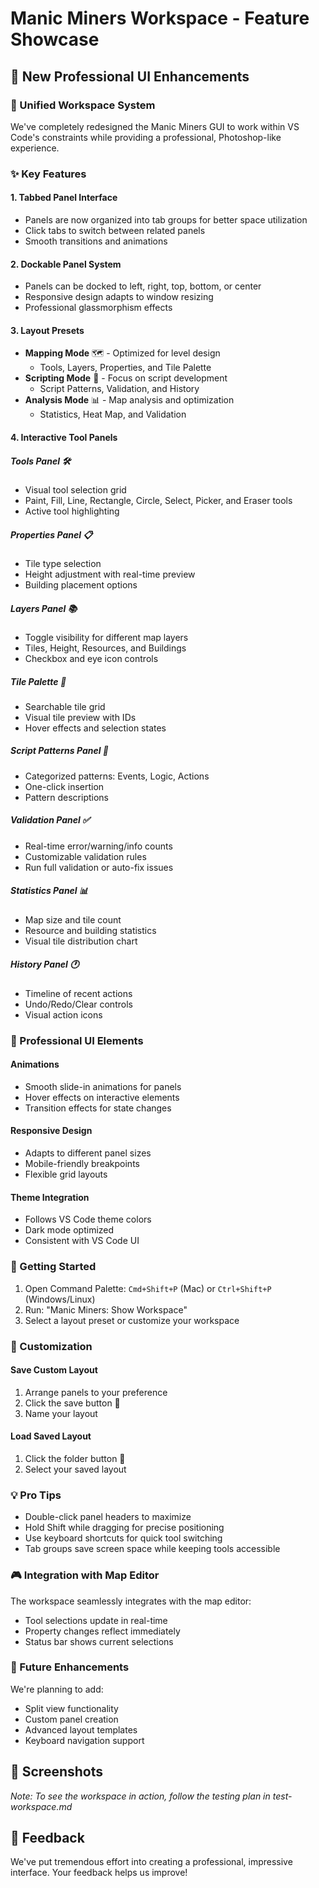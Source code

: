 # Manic Miners Workspace - Feature Showcase

## 🎉 New Professional UI Enhancements

### 🎨 Unified Workspace System
We've completely redesigned the Manic Miners GUI to work within VS Code's constraints while providing a professional, Photoshop-like experience.

### ✨ Key Features

#### 1. **Tabbed Panel Interface**
- Panels are now organized into tab groups for better space utilization
- Click tabs to switch between related panels
- Smooth transitions and animations

#### 2. **Dockable Panel System**
- Panels can be docked to left, right, top, bottom, or center
- Responsive design adapts to window resizing
- Professional glassmorphism effects

#### 3. **Layout Presets**
- **Mapping Mode** 🗺️ - Optimized for level design
  - Tools, Layers, Properties, and Tile Palette
- **Scripting Mode** 📝 - Focus on script development
  - Script Patterns, Validation, and History
- **Analysis Mode** 📊 - Map analysis and optimization
  - Statistics, Heat Map, and Validation

#### 4. **Interactive Tool Panels**

##### Tools Panel 🛠️
- Visual tool selection grid
- Paint, Fill, Line, Rectangle, Circle, Select, Picker, and Eraser tools
- Active tool highlighting

##### Properties Panel 📋
- Tile type selection
- Height adjustment with real-time preview
- Building placement options

##### Layers Panel 📚
- Toggle visibility for different map layers
- Tiles, Height, Resources, and Buildings
- Checkbox and eye icon controls

##### Tile Palette 🎨
- Searchable tile grid
- Visual tile preview with IDs
- Hover effects and selection states

##### Script Patterns Panel 📝
- Categorized patterns: Events, Logic, Actions
- One-click insertion
- Pattern descriptions

##### Validation Panel ✅
- Real-time error/warning/info counts
- Customizable validation rules
- Run full validation or auto-fix issues

##### Statistics Panel 📊
- Map size and tile count
- Resource and building statistics
- Visual tile distribution chart

##### History Panel 🕐
- Timeline of recent actions
- Undo/Redo/Clear controls
- Visual action icons

### 🎯 Professional UI Elements

#### Animations
- Smooth slide-in animations for panels
- Hover effects on interactive elements
- Transition effects for state changes

#### Responsive Design
- Adapts to different panel sizes
- Mobile-friendly breakpoints
- Flexible grid layouts

#### Theme Integration
- Follows VS Code theme colors
- Dark mode optimized
- Consistent with VS Code UI

### 🚀 Getting Started

1. Open Command Palette: `Cmd+Shift+P` (Mac) or `Ctrl+Shift+P` (Windows/Linux)
2. Run: "Manic Miners: Show Workspace"
3. Select a layout preset or customize your workspace

### 🔧 Customization

#### Save Custom Layout
1. Arrange panels to your preference
2. Click the save button 💾
3. Name your layout

#### Load Saved Layout
1. Click the folder button 📁
2. Select your saved layout

### 💡 Pro Tips

- Double-click panel headers to maximize
- Hold Shift while dragging for precise positioning
- Use keyboard shortcuts for quick tool switching
- Tab groups save screen space while keeping tools accessible

### 🎮 Integration with Map Editor

The workspace seamlessly integrates with the map editor:
- Tool selections update in real-time
- Property changes reflect immediately
- Status bar shows current selections

### 🌟 Future Enhancements

We're planning to add:
- Split view functionality
- Custom panel creation
- Advanced layout templates
- Keyboard navigation support

## 📸 Screenshots

*Note: To see the workspace in action, follow the testing plan in test-workspace.md*

## 🙏 Feedback

We've put tremendous effort into creating a professional, impressive interface. Your feedback helps us improve!